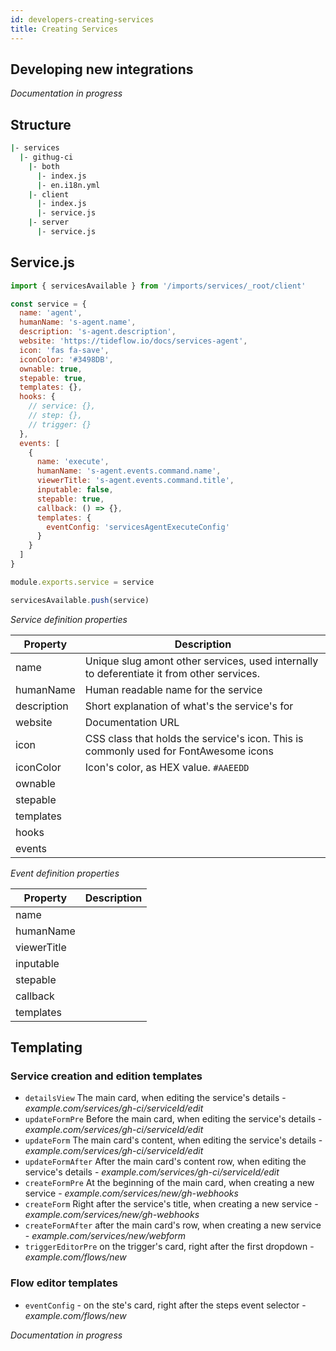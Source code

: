 ```yaml
---
id: developers-creating-services
title: Creating Services
---
```


## Developing new integrations

_Documentation in progress_

## Structure

```bash
|- services
  |- githug-ci
    |- both
      |- index.js
      |- en.i18n.yml
    |- client
      |- index.js
      |- service.js
    |- server
      |- service.js
```

## Service.js

```js
import { servicesAvailable } from '/imports/services/_root/client'

const service = {
  name: 'agent',
  humanName: 's-agent.name',
  description: 's-agent.description',
  website: 'https://tideflow.io/docs/services-agent',
  icon: 'fas fa-save',
  iconColor: '#3498DB',
  ownable: true,
  stepable: true,
  templates: {},
  hooks: {
    // service: {},
    // step: {},
    // trigger: {}
  },
  events: [
    {
      name: 'execute',
      humanName: 's-agent.events.command.name',
      viewerTitle: 's-agent.events.command.title',
      inputable: false,
      stepable: true,
      callback: () => {},
      templates: {
        eventConfig: 'servicesAgentExecuteConfig'
      }
    }
  ]
}

module.exports.service = service

servicesAvailable.push(service)
```

*Service definition properties*

|Property|Description|
|---|---|
|name|Unique slug amont other services, used internally to deferentiate it from other services.|
|humanName|Human readable name for the service|
|description|Short explanation of what's the service's for|
|website|Documentation URL|
|icon|CSS class that holds the service's icon. This is commonly used for FontAwesome icons|
|iconColor|Icon's color, as HEX value. `#AAEEDD`|
|ownable||
|stepable||
|templates||
|hooks||
|events||

*Event definition properties*

|Property|Description|
|---|---|
|name||
|humanName||
|viewerTitle||
|inputable||
|stepable||
|callback||
|templates||

## Templating

### Service creation and edition templates

- `detailsView` The main card, when editing the service's details - _example.com/services/gh-ci/serviceId/edit_
- `updateFormPre` Before the main card, when editing the service's details - _example.com/services/gh-ci/serviceId/edit_
- `updateForm` The main card's content, when editing the service's details - _example.com/services/gh-ci/serviceId/edit_
- `updateFormAfter` After the main card's content row, when editing the service's details - _example.com/services/gh-ci/serviceId/edit_
- `createFormPre` At the beginning of the main card, when creating a new service - _example.com/services/new/gh-webhooks_
- `createForm` Right after the service's title, when creating a new service - _example.com/services/new/gh-webhooks_
- `createFormAfter` after the main card's row, when creating a new service - _example.com/services/new/webform_
- `triggerEditorPre` on the trigger's card, right after the first dropdown - _example.com/flows/new_

### Flow editor templates

- `eventConfig` - on the ste's card, right after the steps event selector - _example.com/flows/new_

_Documentation in progress_
